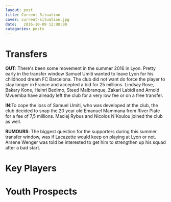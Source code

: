 ```yaml
---
layout: post
title: Current Situation
cover: current-situation.jpg
date:   2016-10-09 12:00:00
categories: posts
---
```


# Transfers
**OUT**: There's been some movement in the summer 2016 in Lyon.  Pretty early in the transfer window Samuel Umiti wanted to leave Lyon for his childhood dream FC Barcelona. The club did not want do force the player to stay longer in France and accepted a bid for 25 millions. Lindsay Rose, Bakary Kone, Heinri Bedimo, Steed Malbranque, Zakari Labidi and Arnold Mvuemba have already left the club for a very low fee or on a free transfer.

**IN**:To cope the loss of Samuel Umiti, who was developed at the club, the club decided to snap the 20 year old  Emanuel  Mammana from River Plate for a fee of 7,5 millions. Maciej Rybus and Nicolos N'Koulou joined the club as well.

**RUMOURS**: The biggest question for the supporters during this summer transfer window, was if Lacazette would keep on playing at Lyon or not. Arsene Wenger was told be interested to get him to strengthen up his squad after a bad start.


# Key Players

# Youth Prospects
